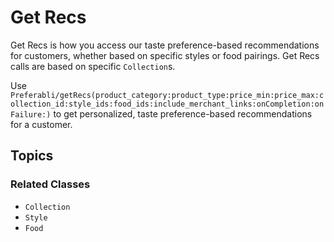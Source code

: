 # Get Recs

Get Recs is how you access our taste preference-based recommendations for customers, whether based on specific styles or food pairings. Get Recs calls are based on specific ``Collection``s.


Use ``Preferabli/getRecs(product_category:product_type:price_min:price_max:collection_id:style_ids:food_ids:include_merchant_links:onCompletion:onFailure:)`` to get personalized, taste preference-based recommendations for a customer.

## Topics

### Related Classes

- ``Collection``
- ``Style``
- ``Food``
